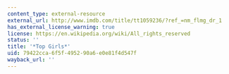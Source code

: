```yaml
---
content_type: external-resource
external_url: http://www.imdb.com/title/tt1059236/?ref_=nm_flmg_dr_1
has_external_license_warning: true
license: https://en.wikipedia.org/wiki/All_rights_reserved
status: ''
title: '*Top Girls*'
uid: 79422cca-6f5f-4952-90a6-e0e81f4d547f
wayback_url: ''
---
```


